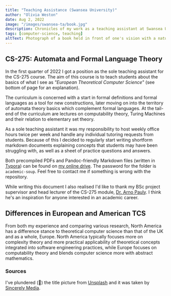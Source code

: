 ```yaml
---
title: "Teaching Assistance (Swansea University)"
author: "Olivia Weston"
date: Aug 2, 2022
image: "/images/swansea-ta/book.jpg"
description: Chronicles of my work as a teaching assistant at Swansea University.
tags: [computer-science, teaching]
altText: Photograph of a book held in front of one's vision with a nature landscape background
---
```


## CS-275: Automata and Formal Language Theory
In the first quarter of 2022 I got a position as the sole teaching assistant for the CS-275 course. The aim of this course is to teach students about the basics of what I see as *"European Theoretical Computer Science"* (see bottom of page for an explanation).

The curriculum is concerned with a start in formal definitions and formal languages as a tool for new constructions, later moving on into the territory of automata theory basics which complement formal languages. At the tail-end of the curriculum are lectures on computability theory, Turing Machines and their relation to elementary set theory.

As a sole teaching assistant it was my responsibility to host weekly office hours twice per week and handle any individual tutoring requests from students. Because of this I decided to regularly start writing shortform markdown documents explaining concepts that students may have been struggling with, as well as a sheet of practice questions and answers.

Both precompiled PDFs and Pandoc-friendly Markdown files (written in [Typora](https://typora.io/)) can be found on [my online drive](https://drive.proton.me/urls/TRCVC5Y4F4#9o3GP55NVA8A). The password for the folder is `academic-soup`. Feel free to contact me if something is wrong with the repository.

While writing this document I also realised I'd like to thank my BSc project supervisor and head lecturer of the CS-275 module, [Dr. Arno Pauly](https://orcid.org/0000-0002-0173-3295). I think he's an inspiration for anyone interested in an academic career.

## Differences in European and American TCS
From both my experience and comparing various research, North America has a difference stance to theoretical computer science than that of the UK and as a whole, Europe. North America typically focuses more on complexity theory and more practical applicability of theoretical concepts integrated into software engineering practices, while Europe focuses on computability theory and blends computer science more with abstract mathematics.

### Sources
I've plundered (🏴‍) ️the title picture from [Unsplash](https://unsplash.com/photos/nGrfKmtwv24) and it was taken by [Sincerely Media](https://unsplash.com/@sincerelymedia).